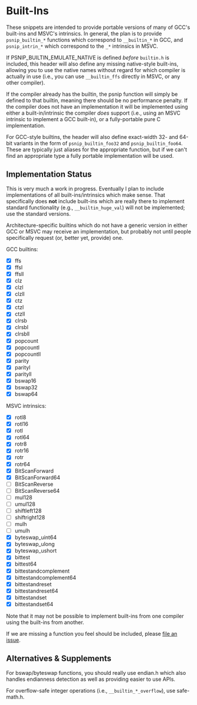 # Built-Ins

These snippets are intended to provide portable versions of many of
GCC's built-ins and MSVC's intrinsics.  In general, the plan is to
provide `psnip_builtin_*` functions which correspond to `__builtin_*`
in GCC, and `psnip_intrin_*` which correspond to the `_*` intrinsics
in MSVC.

If PSNIP_BUILTIN_EMULATE_NATIVE is defined *before* `builtin.h` is
included, this header will also define any missing native-style
built-ins, allowing you to use the native names without regard for
which compiler is actually in use (i.e., you can use `__builtin_ffs`
directly in MSVC, or any other compiler).

If the compiler already has the builtin, the psnip function will
simply be defined to that builtin, meaning there should be no
performance penalty.  If the compiler does not have an implementation
it will be implemented using either a built-in/intrinsic the compiler
*does* support (i.e., using an MSVC intrinsic to implement a GCC
built-in), or a fully-portable pure C implementation.

For GCC-style builtins, the header will also define exact-width 32-
and 64-bit variants in the form of `psnip_builtin_foo32` and
`psnip_builtin_foo64`.  These are typically just aliases for the
appropriate function, but if we can't find an appropriate type a fully
portable implementation will be used.

## Implementation Status

This is very much a work in progress.  Eventually I plan to include
implementations of all built-ins/intrinsics which make sense.  That
specifically does **not** include built-ins which are really there to
implement standard functionality (e.g., `__builtin_huge_val`) will not
be implemented; use the standard versions.

Architecture-specific builtins which do not have a generic version in
either GCC or MSVC may receive an implementation, but probably not
until people specifically request (or, better yet, provide) one.

GCC builtins:

 - [x] ffs
 - [x] ffsl
 - [x] ffsll
 - [x] clz
 - [x] clzl
 - [x] clzll
 - [x] ctz
 - [x] ctzl
 - [x] ctzll
 - [x] clrsb
 - [x] clrsbl
 - [x] clrsbll
 - [x] popcount
 - [x] popcountl
 - [x] popcountll
 - [x] parity
 - [x] parityl
 - [x] parityll
 - [x] bswap16
 - [x] bswap32
 - [x] bswap64

MSVC intrinsics:

 - [x] rotl8
 - [x] rotl16
 - [x] rotl
 - [x] rotl64
 - [x] rotr8
 - [x] rotr16
 - [x] rotr
 - [x] rotr64
 - [x] BitScanForward
 - [x] BitScanForward64
 - [ ] BitScanReverse
 - [ ] BitScanReverse64
 - [ ] mul128
 - [ ] umul128
 - [ ] shiftleft128
 - [ ] shiftright128
 - [ ] mulh
 - [ ] umulh
 - [x] byteswap_uint64
 - [x] byteswap_ulong
 - [x] byteswap_ushort
 - [x] bittest
 - [x] bittest64
 - [x] bittestandcomplement
 - [x] bittestandcomplement64
 - [x] bittestandreset
 - [x] bittestandreset64
 - [x] bittestandset
 - [x] bittestandset64

Note that it may not be possible to implement built-ins from one
compiler using the built-ins from another.

If we are missing a function you feel should be included, please [file
an issue](https://github.com/nemequ/portable-snippets/issues).

## Alternatives & Supplements

For bswap/byteswap functions, you should really use endian.h which
also handles endianness detection as well as providing easier to use
APIs.

For overflow-safe integer operations (i.e., `__builtin_*_overflow`),
use safe-math.h.
